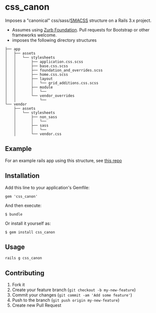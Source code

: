 # css_canon

Imposes a "canonical" css/sass/[SMACSS][2] structure on a Rails 3.x project.

* Assumes using [Zurb Foundation][1]. Pull requests for Bootstrap or other frameworks welcome.
* imposes the following directory structures
```
├── app
│   ├── assets
│   │   └── stylesheets
│   │       ├── application.css.scss
│   │       ├── base.css.scss
│   │       ├── foundation_and_overrides.scss
│   │       ├── home.css.scss
│   │       ├── layout
│   │       │   └── grid_additions.css.scss
│   │       ├── module
│   │       │   └── 
│   │       └── vendor_overrides
│   │           └── 
└── vendor
    ├── assets
    │   └── stylesheets
    │       ├── non_sass
    │       │   └──
    │       ├── sass
    │       │   └──
    │       └── vendor.css
```

## Example
For an example rails app using this structure, see [this repo][3]
## Installation

Add this line to your application's Gemfile:

    gem 'css_canon'

And then execute:

    $ bundle

Or install it yourself as:

    $ gem install css_canon

## Usage

    rails g css_canon

## Contributing

1. Fork it
2. Create your feature branch (`git checkout -b my-new-feature`)
3. Commit your changes (`git commit -am 'Add some feature'`)
4. Push to the branch (`git push origin my-new-feature`)
5. Create new Pull Request

[1]: https://github.com/zurb/foundation "Zurb Foundation"
[2]: http://smacss.com "Scalable and Modular Architecture for CSS"
[3]: https://github.com/lastobelus/assets_css_structure "Example Rails app using the css_canon setup"